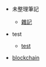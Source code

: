 - 未整理筆記

  - [雜記](docs/note.md '雜記')

- test

  - [test](docs/test.md '測試標題')

- [blockchain](docs/blockchain/)
